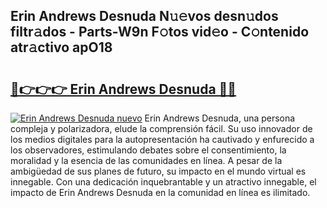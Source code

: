 ## Erin Andrews Desnuda N𝚞𝚎vos desn𝚞dos filtr𝚊dos - Parts-W9n F𝚘tos vid𝚎o - C𝚘ntenido atr𝚊ctivo apO18

# <h2><a href="http://mb49x6.tromn.icu/?c=Erin+Andrews+Desnuda">🔗👉👉👉 Erin Andrews Desnuda 🔗🔗</a></h2>

[![Erin Andrews Desnuda nuevo](https://i.imgur.com/pEAQMta.gif)](http://mb49x6.tromn.icu/?c=Erin+Andrews+Desnuda)
Erin Andrews Desnuda, una persona compleja y polarizadora, elude la comprensión fácil. Su uso innovador de los medios digitales para la autopresentación ha cautivado y enfurecido a los observadores, estimulando debates sobre el consentimiento, la moralidad y la esencia de las comunidades en línea. A pesar de la ambigüedad de sus planes de futuro, su impacto en el mundo virtual es innegable. Con una dedicación inquebrantable y un atractivo innegable, el impacto de Erin Andrews Desnuda en la comunidad en línea es ilimitado.
